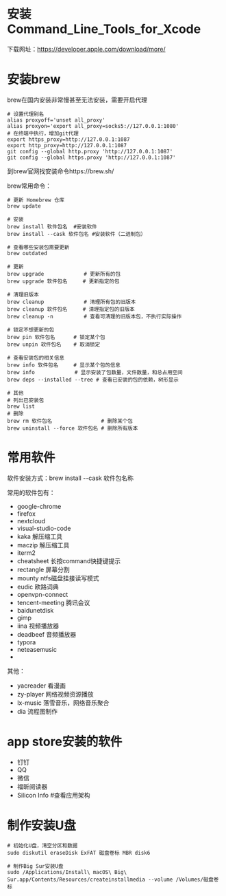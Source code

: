 # 安装Command_Line_Tools_for_Xcode

下载网址：https://developer.apple.com/download/more/

# 安装brew

brew在国内安装非常慢甚至无法安装，需要开启代理

```shell
# 设置代理别名
alias proxyoff='unset all_proxy'
alias proxyon='export all_proxy=socks5://127.0.0.1:1080'
# 在终端中执行，增加git代理
export https_proxy=http://127.0.0.1:1087
export http_proxy=http://127.0.0.1:1087
git config --global http.proxy 'http://127.0.0.1:1087'
git config --global https.proxy 'http://127.0.0.1:1087'
```

到brew官网找安装命令https://brew.sh/

brew常用命令：

```shell
# 更新 Homebrew 仓库
brew update

# 安装
brew install 软件包名  #安装软件
brew install --cask 软件包名 #安装软件（二进制包）

# 查看哪些安装包需要更新
brew outdated

# 更新
brew upgrade             # 更新所有的包
brew upgrade 软件包名     # 更新指定的包

# 清理旧版本
brew cleanup             # 清理所有包的旧版本
brew cleanup 软件包名     # 清理指定包的旧版本
brew cleanup -n          # 查看可清理的旧版本包，不执行实际操作

# 锁定不想更新的包
brew pin 软件包名      # 锁定某个包
brew unpin 软件包名    # 取消锁定

# 查看安装包的相关信息
brew info 软件包名     # 显示某个包的信息
brew info             # 显示安装了包数量，文件数量，和总占用空间
brew deps --installed --tree # 查看已安装的包的依赖，树形显示

# 其他
# 列出已安装包
brew list
# 删除
brew rm 软件包名                # 删除某个包
brew uninstall --force 软件包名 # 删除所有版本

```

# 常用软件

软件安装方式：brew install --cask 软件包名称

常用的软件包有：

* google-chrome
* firefox
* nextcloud
* visual-studio-code
* kaka 解压缩工具
* maczip 解压缩工具
* iterm2
* cheatsheet 长按command快捷键提示
* rectangle 屏幕分割
* mounty ntfs磁盘挂接读写模式
* eudic 欧路词典
* openvpn-connect
* tencent-meeting 腾讯会议
* baidunetdisk
* gimp
* iina 视频播放器
* deadbeef 音频播放器
* typora
* neteasemusic
* 

其他：

* yacreader 看漫画
* zy-player 网络视频资源播放
* lx-music 落雪音乐，网络音乐聚合
* dia 流程图制作

# app store安装的软件

* 钉钉
* QQ
* 微信
* 福昕阅读器
* Silicon Info #查看应用架构

# 制作安装U盘

```shell
# 初始化U盘，清空分区和数据
sudo diskutil eraseDisk ExFAT 磁盘卷标 MBR disk6

# 制作Big Sur安装U盘
sudo /Applications/Install\ macOS\ Big\ Sur.app/Contents/Resources/createinstallmedia --volume /Volumes/磁盘卷标

```
